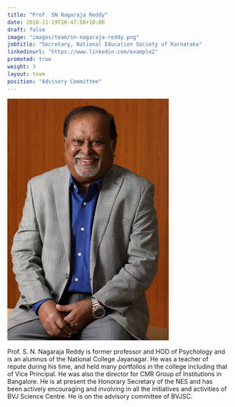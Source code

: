 ```yaml
---
title: "Prof. SN Nagaraja Reddy"
date: 2018-11-19T10:47:58+10:00
draft: false
image: "images/team/sn-nagaraja-reddy.png"
jobtitle: "Secretary, National Education Society of Karnataka"
linkedinurl: "https://www.linkedin.com/example2"
promoted: true
weight: 3
layout: team
position: "Advisory Committee"
---
```


![Prof. SN Nagaraja Reddy photo](/images/team/sn-nagaraja-reddy.png "Prof. SN Nagaraja Reddy")

Prof. S. N. Nagaraja Reddy is former professor and HOD of Psychology and is an alumnus of the National College Jayanagar. He was a teacher of repute during his time, and held many portfolios in the college including that of Vice Principal. He was also the director for CMR Group of Institutions in Bangalore. He is at present the Honorary Secretary of the NES and has been actively encouraging and involving in all the initiatives and activities of BVJ Science Centre. He is on the advisory committee of BVJSC.
